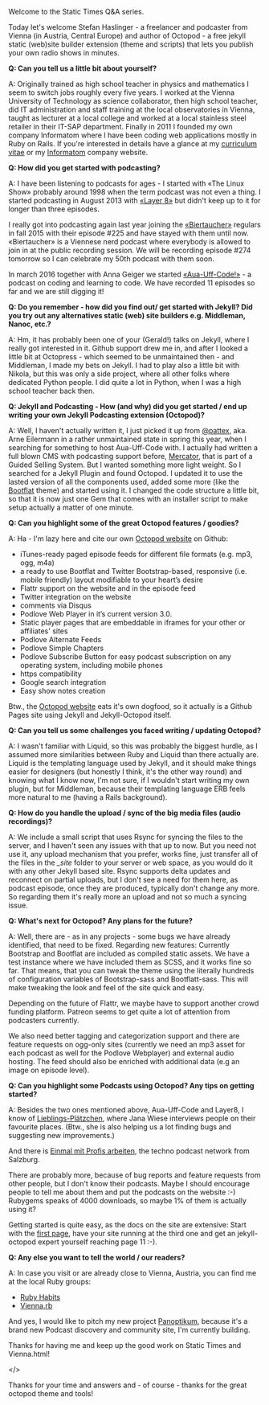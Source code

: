Welcome to the Static Times Q&A series. 

Today let's welcome Stefan Haslinger - a freelancer and podcaster
from Vienna (in Austria, Central Europe) and author of Octopod - a free jekyll static (web)site builder extension 
(theme and scripts) that lets you publish your own radio shows in minutes.


**Q: Can you tell us a little bit about yourself?**

A: Originally trained as high school teacher in physics and mathematics
I seem to switch jobs roughly every five years. I worked at
the Vienna University of Technology as science collaborator, then high school
teacher, did IT administration and staff training at the local
observatories in Vienna, taught as lecturer at a local college and worked 
at a local stainless steel retailer in their IT-SAP
department. Finally in 2011 I founded my own company Informatom where I have been
coding web applications mostly in Ruby on Rails.
If you're interested in details have a glance at my
[curriculum vitae](https://www.informatom.com/cv/) or my [Informatom](https://informatom.com) company website.


**Q: How did you get started with podcasting?**

A: I have been listening to podcasts for ages - I started with «The Linux
Show» probably around 1998 when the term podcast was not even a thing.
I started podcasting in August 2013 with [«Layer
8»](https://layer8.informatom.com/) but didn't keep up to it for longer
than three episodes.

I really got into podcasting again last year joining the
[«Biertaucher»](http://biertaucher.at) regulars in fall 2015 with their
episode #225 and have stayed with them until now. «Biertaucher» is a
Viennese nerd podcast where everybody is allowed to join in at the public
recording session. We will be recording episode #274 tomorrow so I can
celebrate my 50th podcast with them soon.

In march 2016 together with Anna Geiger we started
[«Aua-Uff-Code!»](https://aua-uff-co.de/) - a podcast on coding and
learning to code. We have recorded 11 episodes so far and we are still
digging it!

**Q: Do you remember - how did you find out/ get started with Jekyll?
Did you try out any alternatives static (web) site builders e.g.
Middleman, Nanoc, etc.?**

A: Hm, it has probably been one of your (Gerald!) talks on Jekyll, where I
really got interested in it. Github support drew me in, and after I
looked a little bit at Octopress - which seemed to be unmaintained then - and Middleman, 
I made my bets on Jekyll.
I had to play also a little bit with Nikola, but this was only a side
project, where all other folks where dedicated Python people. I did
quite a lot in Python, when I was a high school teacher back then.

**Q: Jekyll and Podcasting - How (and why) did you get started / end up writing your own Jekyll
Podcasting extension (Octopod)?**

A: Well, I haven't actually written it, I just picked it up from
[@pattex](http://twitter.com/pattex), aka. Arne Eilermann in a rather
unmaintained state in spring this year, when I searching for something
to host Aua-Uff-Code with.
I actually had written a full blown CMS with podcasting support before,
[Mercator](https://github.com/informatom/mercator), that is part of a
Guided Selling System. But I wanted something more light weight. So I
searched for a Jekyll Plugin and found Octopod.
I updated it to use the lasted version of all the components used, added
some more (like the [Bootflat](http://bootflat.github.io/) theme) and
started using it. I changed the code structure a little bit, so that it
is now just one Gem that comes with an installer script to make setup
actually a matter of one minute.


**Q: Can you highlight some of the great Octopod features / goodies?**

A: Ha - I'm lazy here and cite our own [Octopod website](https://jekyll-octopod.github.io) on Github:

* iTunes-ready paged episode feeds for different file formats (e.g. mp3, ogg, m4a)
* a ready to use Bootflat and Twitter Bootstrap-based, responsive (i.e. mobile friendly) layout modifiable to your heart’s desire
* Flattr support on the website and in the episode feed
* Twitter integration on the website
* comments via Disqus
* Podlove Web Player in it’s current version 3.0.
* Static player pages that are embeddable in iframes for your other or affiliates' sites
* Podlove Alternate Feeds
* Podlove Simple Chapters
* Podlove Subscribe Button for easy podcast subscription on any operating system, including mobile phones
* https compatibility
* Google search integration
* Easy show notes creation

Btw., the [Octopod website](https://jekyll-octopod.github.io)
eats it's own dogfood, so it actually is a Github Pages site using
Jekyll and Jekyll-Octopod itself.

**Q: Can you tell us some challenges you faced writing / updating Octopod?**

A: I wasn't familiar with Liquid, so this was probably the biggest hurdle,
as I assumed more similarities between Ruby and Liquid than there
actually are.
Liquid is the templating language used by Jekyll, and it should make
things easier for designers (but honestly I think, it's the other way
round) and knowing what I know now, I'm not sure, if I wouldn't start
writing my own plugin, but for Middleman, because their templating
language ERB feels more natural to me (having a Rails background).

**Q: How do you handle the upload / sync of the big media files (audio recordings)?**

A: We include a small script that uses Rsync for syncing the files to the
server, and I haven't seen any issues with that up to now.
But you need not use it, any upload mechanism that you prefer, works
fine, just transfer all of the files in the *_site* folder to your
server or web space, as you would do it with any other Jekyll based site.
Rsync supports delta updates and reconnect on partial uploads, but I
don't see a need for them here, as podcast episode, once they are
produced, typically don't change any more. So regarding them it's really
more an upload and not so much a syncing issue.

**Q: What's next for Octopod? Any plans for the future?**

A: Well, there are - as in any projects - some bugs we have already
identified, that need to be fixed.
Regarding new features: Currently Bootstrap and Bootflat are included as
compiled static assets. We have a test instance where we have included
them as SCSS, and it works fine so far. That means, that
you can tweak the theme using the literally hundreds of configuration
variables of Bootstrap-sass and Bootflatt-sass.
This will make tweaking the look and feel of the site quick and easy.

Depending on the future of Flattr, we maybe have to support another
crowd funding platform. Patreon seems to get quite a lot of attention
from podcasters currently.

We also need better tagging and categorization support and there are
feature requests on ogg-only sites (currently we need an mp3 asset for
each podcast as well for the Podlove Webplayer) and external audio hosting.
The feed should also be enriched with additional data (e.g an image on
episode level).

**Q: Can you highlight some Podcasts using Octopod? Any tips on getting started?**

A: Besides the two ones mentioned above, Aua-Uff-Code and Layer8, I know of
[Lieblings-Plätzchen](http://lieblings-plaetzchen.com/), where Jana Wiese
interviews people on their favourite places. (Btw., she is also helping
us a lot finding bugs and suggesting new improvements.)

And there is [Einmal mit Profis arbeiten](https://1mpa.chaostreff.at/),
the techno podcast network from Salzburg.

There are probably more, because of bug reports and feature requests
from other people, but I don't know their podcasts. Maybe I should
encourage people to tell me about them and put the podcasts on the
website :-) Rubygems speaks of 4000 downloads, so maybe 1% of them is
actually using it?

Getting started is quite easy, as the docs on the site are extensive:
Start with the [first
page](https://jekyll-octopod.github.io/prerequisites/), have your site
running at the third one and get an jekyll-octopod expert yourself
reaching page 11  :-).

**Q: Any else you want to tell the world / our readers?**

A: In case you visit or are already close to Vienna, Austria, you can find
me at the local Ruby groups:

* [Ruby Habits](https://meetup.com/RubyHabits)
* [Vienna.rb](https://meetup.com/vienna-rb)

And yes, I would like to pitch my new project
[Panoptikum](https://www.panoptikum.io/), because it's a brand new
Podcast discovery and community site, I'm currently building.

Thanks for having me and keep up the good work on Static Times and
Vienna.html!

</>

Thanks for your time and answers and - of course - thanks for the great octopod theme and tools!

